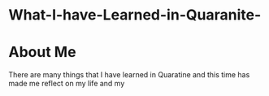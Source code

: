 # What-I-have-Learned-in-Quaranite-

<!DOCTYPE html>
<html>
  <head>
  <title> What I have learned during Quarantine </title>
  </head>
  <body>
    <h1>
      About Me
    </h1>
      <p>
    There are many things that I have learned in Quaratine and this time has made me reflect on my life and my 
    </p>
    
